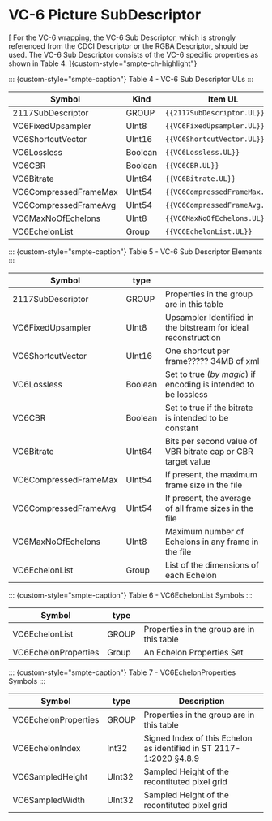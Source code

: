 # VC-6 Picture SubDescriptor

[
For the VC-6 wrapping, the VC-6 Sub Descriptor, which is strongly referenced from the CDCI Descriptor or the RGBA Descriptor, should be used.
The VC-6 Sub Descriptor consists of the VC-6 specific properties as shown in Table 4.
]{custom-style="smpte-ch-highlight"}

::: {custom-style="smpte-caption"}
Table 4 - VC-6 Sub Descriptor ULs
:::

| Symbol                 | Kind        | Item UL                                                            |
| -----------------------|-------------|--------------------------------------------------------------------|
| 2117SubDescriptor      | GROUP       | `{{2117SubDescriptor.UL}}`                                         |
| VC6FixedUpsampler      | UInt8       | `{{VC6FixedUpsampler.UL}}`                                         |
| VC6ShortcutVector      | UInt16      | `{{VC6ShortcutVector.UL}}`                                         |
| VC6Lossless            | Boolean     | `{{VC6Lossless.UL}}`                                               |
| VC6CBR                 | Boolean     | `{{VC6CBR.UL}}`                                                    |
| VC6Bitrate             | UInt64      | `{{VC6Bitrate.UL}}`                                                |
| VC6CompressedFrameMax  | UInt54      | `{{VC6CompressedFrameMax.UL}}`                                     |
| VC6CompressedFrameAvg  | UInt54      | `{{VC6CompressedFrameAvg.UL}}`                                     |
| VC6MaxNoOfEchelons     | UInt8       | `{{VC6MaxNoOfEchelons.UL}}`                                        |
| VC6EchelonList         | Group       | `{{VC6EchelonList.UL}}`                                            |

::: {custom-style="smpte-caption"}
Table 5 - VC-6 Sub Descriptor Elements
:::

| Symbol                 | type        |                                                                    |
| -----------------------|-------------|--------------------------------------------------------------------|
| 2117SubDescriptor      | GROUP       | Properties in the group are in this table                          |
| VC6FixedUpsampler      | UInt8       | Upsampler Identified in the bitstream for ideal reconstruction     |
| VC6ShortcutVector      | UInt16      | One shortcut per frame?????  34MB of xml                                      |
| VC6Lossless            | Boolean     | Set to true (_by magic_) if encoding is intended to be lossless    |
| VC6CBR                 | Boolean     | Set to true if the bitrate is intended to be constant              |
| VC6Bitrate             | UInt64      | Bits per second value of VBR bitrate cap or CBR target value       |
| VC6CompressedFrameMax  | UInt54      | If present, the maximum frame size in the file                     |
| VC6CompressedFrameAvg  | UInt54      | If present, the average of all frame sizes in the file             |
| VC6MaxNoOfEchelons     | UInt8       | Maximum number of Echelons in any frame in the file                |
| VC6EchelonList         | Group       | List of the dimensions of each Echelon                             |

::: {custom-style="smpte-caption"}
Table 6 - VC6EchelonList Symbols
:::

| Symbol                 | type        |                                                                    |
| -----------------------|-------------|--------------------------------------------------------------------|
| VC6EchelonList         | GROUP       | Properties in the group are in this table                          |
| VC6EchelonProperties   | Group       | An Echelon Properties Set                                          |

::: {custom-style="smpte-caption"}
Table 7 - VC6EchelonProperties Symbols
:::

| Symbol                 | type        |  Description                                                       |
| -----------------------|-------------|--------------------------------------------------------------------|
| VC6EchelonProperties   | GROUP       | Properties in the group are in this table                          |
| VC6EchelonIndex        | Int32       | Signed Index of this Echelon as identified in ST 2117-1:2020 §4.8.9|
| VC6SampledHeight       | UInt32      | Sampled Height of the recontituted pixel grid                      |
| VC6SampledWidth        | UInt32      | Sampled Height of the recontituted pixel grid                      |
